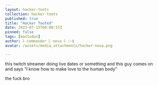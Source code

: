 ```yaml
---
layout: hacker-toots
collection: hacker-toots
published: true
title: "Hacker Tooted"
date: 2023-07-15T08:00:57Z
pinned: false
tags: [mastodon]
author: ⸸ commander ░ nova ⸸ :~$
avatar: /assets/media_attachments/hacker-nova.png

---
```


<p>this twitch streamer doing live dates or something and this guy comes on and says &quot;I know how to make love to the human body&quot;</p><p>the fuck bro</p>



